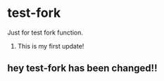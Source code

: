 # test-fork
Just for test fork function.

1. This is my first update!

## hey test-fork has been changed!!
